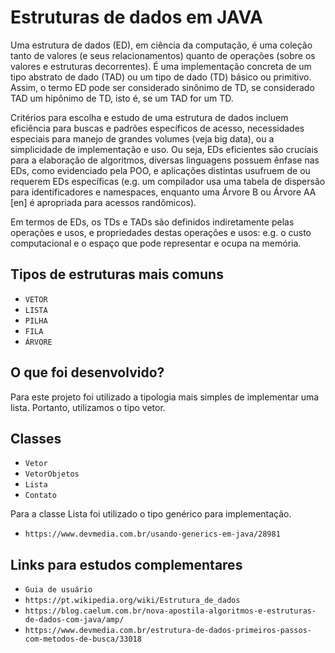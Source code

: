 # Estruturas de dados em JAVA

Uma estrutura de dados (ED), em ciência da computação, é uma coleção tanto de valores (e seus relacionamentos) quanto de operações (sobre os valores e estruturas decorrentes). É uma implementação concreta de um tipo abstrato de dado (TAD) ou um tipo de dado (TD) básico ou primitivo. Assim, o termo ED pode ser considerado sinônimo de TD, se considerado TAD um hipônimo de TD, isto é, se um TAD for um TD.

Critérios para escolha e estudo de uma estrutura de dados incluem eficiência para buscas e padrões específicos de acesso, necessidades especiais para manejo de grandes volumes (veja big data), ou a simplicidade de implementação e uso. Ou seja, EDs eficientes são cruciais para a elaboração de algoritmos, diversas linguagens possuem ênfase nas EDs, como evidenciado pela POO, e aplicações distintas usufruem de ou requerem EDs específicas (e.g. um compilador usa uma tabela de dispersão para identificadores e namespaces, enquanto uma Árvore B ou Árvore AA [en] é apropriada para acessos randômicos).

Em termos de EDs, os TDs e TADs são definidos indiretamente pelas operações e usos, e propriedades destas operações e usos: e.g. o custo computacional e o espaço que pode representar e ocupa na memória.


## Tipos de estruturas mais comuns


-  `VETOR`
-  `LISTA`
-  `PILHA`
-  `FILA`
-  `ÁRVORE`


## O que foi desenvolvido?


Para este projeto foi utilizado a tipologia mais simples de implementar uma lista. Portanto,
utilizamos o tipo vetor.


## Classes


-  `Vetor`
-  `VetorObjetos`
-  `Lista`
-  `Contato`


Para a classe Lista foi utilizado o tipo genérico para implementação.
-  `https://www.devmedia.com.br/usando-generics-em-java/28981`



## Links para estudos complementares

-  `Guia de usuário`
-  `https://pt.wikipedia.org/wiki/Estrutura_de_dados`
-  `https://blog.caelum.com.br/nova-apostila-algoritmos-e-estruturas-de-dados-com-java/amp/`
-  `https://www.devmedia.com.br/estrutura-de-dados-primeiros-passos-com-metodos-de-busca/33018`


